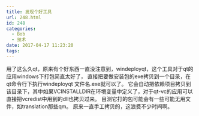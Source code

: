 ```yaml
---
title: 发现个好工具
url: 248.html
id: 248
categories:
  - Bob
  - 技术
date: 2017-04-17 11:23:20
tags:
---
```


用了这么久qt，原来有个好东西一直没注意到，windeployqt，这个工具对于qt的应用windows下打包简直太好了， 直接把要做安装包的exe拷贝到一个目录，在qt命令行下执行windeployqt 文件名.exe就可以了。 它会自动把依赖项目拷贝到该目录下，其中如果VCINSTALLDIR在环境变量中定义了，对于qt-vc的应用可以直接把vcredist中用到的dll也拷贝过来。 目测它打的包可能会有一些可能无用文件，如translation那些qm。 原来一直手工拷贝的，这浪费不少时间啊。